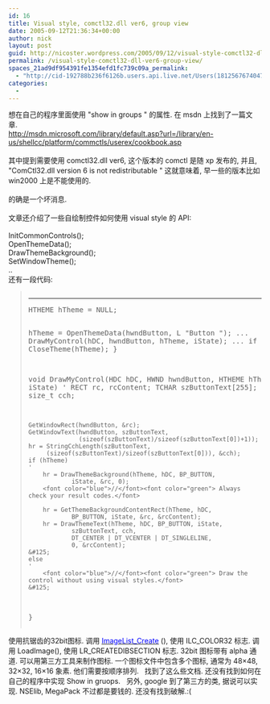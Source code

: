 ```yaml
---
id: 16
title: Visual style, comctl32.dll ver6, group view
date: 2005-09-12T21:36:34+00:00
author: nick
layout: post
guid: http://nicoster.wordpress.com/2005/09/12/visual-style-comctl32-dll-ver6-group-view
permalink: /visual-style-comctl32-dll-ver6-group-view/
spaces_21ad9df954391fe1354efd1fc739c09a_permalink:
  - "http://cid-192788b236f6126b.users.api.live.net/Users(1812567674047566443)/Blogs('192788B236F6126B!102')/Entries('192788B236F6126B!173')?authkey=FlIl!wdwooA%24"
categories:
  - 
---
```

<div id="msgcns!192788B236F6126B!173" class="bvMsg">
<div>想在自己的程序里面使用  "show in groups " 的属性. 在 msdn 上找到了一篇文章.</div>
<div><a href="http://msdn.microsoft.com/library/default.asp?url=/library/en-us/shellcc/platform/commctls/userex/cookbook.asp">http://msdn.microsoft.com/library/default.asp?url=/library/en-us/shellcc/platform/commctls/userex/cookbook.asp</a></div>
<div> </div>
<div>其中提到需要使用 comctl32.dll ver6, 这个版本的 comctl 是随 xp 发布的, 并且,  "ComCtl32.dll version 6 is not redistributable " 这就意味着, 早一些的版本比如 win2000 上是不能使用的.</div>
<div> </div>
<div>的确是一个坏消息.</div>
<div> </div>
<div>文章还介绍了一些自绘制控件如何使用 visual style 的 API:</div>
<div> </div>
<div>InitCommonControls();</div>
<div>OpenThemeData();</div>
<div>DrawThemeBackground();</div>
<div>SetWindowTheme();</div>
<div>..</div>
<div>还有一段代码:</div>
<div>
<blockquote><pre style="display:block;"><hr />HTHEME hTheme = NULL;

hTheme = OpenThemeData(hwndButton, L "Button ");
...
DrawMyControl(hDC, hwndButton, hTheme, iState);
...
if (hTheme)
'
    CloseTheme(hTheme);
&#125;

void DrawMyControl(HDC hDC, HWND hwndButton, HTHEME hTheme, int iState)
'
    RECT rc, rcContent;
    TCHAR szButtonText[255];
    HRESULT hr;
    size_t cch;

    GetWindowRect(hwndButton, &rc);
    GetWindowText(hwndButton, szButtonText,
	              (sizeof(szButtonText)/sizeof(szButtonText[0])+1));
	hr = StringCchLength(szButtonText,
         (sizeof(szButtonText)/sizeof(szButtonText[0])), &cch);
    if (hTheme)
    '
        hr = DrawThemeBackground(hTheme, hDC, BP_BUTTON,
                iState, &rc, 0);
        <font color="blue">//</font><font color="green"> Always check your result codes.</font>

        hr = GetThemeBackgroundContentRect(hTheme, hDC,
                BP_BUTTON, iState, &rc, &rcContent);
        hr = DrawThemeText(hTheme, hDC, BP_BUTTON, iState,
                szButtonText, cch,
                DT_CENTER | DT_VCENTER | DT_SINGLELINE,
                0, &rcContent);
    &#125;
    else
    '
        <font color="blue">//</font><font color="green"> Draw the control without using visual styles.</font>
    &#125;
&#125;
</pre>
</blockquote>


使用抗锯齿的32bit图标.
调用 <a href="http://spaces.msn.com/library/en-us/shellcc/platform/commctls/imagelist/functions/imagelist_create.asp"><u><font color="#0000ff">ImageList_Create</font></u></a> (), 使用 ILC_COLOR32 标志.
调用 LoadImage(), 使用 LR_CREATEDIBSECTION 标志.
32bit 图标带有 alpha 通道. 可以用第三方工具来制作图标. 
一个图标文件中包含多个图标, 通常为 48&#215;48, 32&#215;32, 16&#215;16 象素.
他们需要按顺序排列. 
 
找到了这么些文档. 还没有找到如何在自己的程序中实现 Show in gruops.
 
另外, google 到了第三方的类, 据说可以实现.
NSElib, MegaPack 不过都是要钱的. 还没有找到破解.:(
 
</div>
